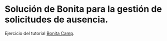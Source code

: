 # Solución de Bonita para la gestión de solicitudes de ausencia.

Ejercicio del tutorial [Bonita Camp](http://bonitasoft-community.github.io/bonita-camp/en/).
